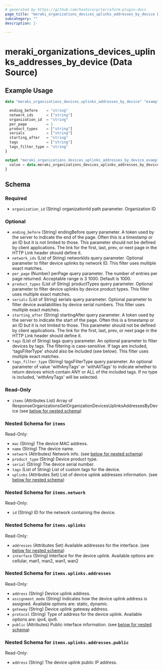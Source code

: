 ```yaml
---
# generated by https://github.com/hashicorp/terraform-plugin-docs
page_title: "meraki_organizations_devices_uplinks_addresses_by_device Data Source - terraform-provider-meraki"
subcategory: ""
description: |-
  
---
```


# meraki_organizations_devices_uplinks_addresses_by_device (Data Source)



## Example Usage

```terraform
data "meraki_organizations_devices_uplinks_addresses_by_device" "example" {

  ending_before    = "string"
  network_ids      = ["string"]
  organization_id  = "string"
  per_page         = 1
  product_types    = ["string"]
  serials          = ["string"]
  starting_after   = "string"
  tags             = ["string"]
  tags_filter_type = "string"
}

output "meraki_organizations_devices_uplinks_addresses_by_device_example" {
  value = data.meraki_organizations_devices_uplinks_addresses_by_device.example.items
}
```

<!-- schema generated by tfplugindocs -->
## Schema

### Required

- `organization_id` (String) organizationId path parameter. Organization ID

### Optional

- `ending_before` (String) endingBefore query parameter. A token used by the server to indicate the end of the page. Often this is a timestamp or an ID but it is not limited to those. This parameter should not be defined by client applications. The link for the first, last, prev, or next page in the HTTP Link header should define it.
- `network_ids` (List of String) networkIds query parameter. Optional parameter to filter device uplinks by network ID. This filter uses multiple exact matches.
- `per_page` (Number) perPage query parameter. The number of entries per page returned. Acceptable range is 3 1000. Default is 1000.
- `product_types` (List of String) productTypes query parameter. Optional parameter to filter device uplinks by device product types. This filter uses multiple exact matches.
- `serials` (List of String) serials query parameter. Optional parameter to filter device availabilities by device serial numbers. This filter uses multiple exact matches.
- `starting_after` (String) startingAfter query parameter. A token used by the server to indicate the start of the page. Often this is a timestamp or an ID but it is not limited to those. This parameter should not be defined by client applications. The link for the first, last, prev, or next page in the HTTP Link header should define it.
- `tags` (List of String) tags query parameter. An optional parameter to filter devices by tags. The filtering is case-sensitive. If tags are included, 'tagsFilterType' should also be included (see below). This filter uses multiple exact matches.
- `tags_filter_type` (String) tagsFilterType query parameter. An optional parameter of value 'withAnyTags' or 'withAllTags' to indicate whether to return devices which contain ANY or ALL of the included tags. If no type is included, 'withAnyTags' will be selected.

### Read-Only

- `items` (Attributes List) Array of ResponseOrganizationsGetOrganizationDevicesUplinksAddressesByDevice (see [below for nested schema](#nestedatt--items))

<a id="nestedatt--items"></a>
### Nested Schema for `items`

Read-Only:

- `mac` (String) The device MAC address.
- `name` (String) The device name.
- `network` (Attributes) Network info. (see [below for nested schema](#nestedatt--items--network))
- `product_type` (String) Device product type.
- `serial` (String) The device serial number.
- `tags` (List of String) List of custom tags for the device.
- `uplinks` (Attributes Set) List of device uplink addresses information. (see [below for nested schema](#nestedatt--items--uplinks))

<a id="nestedatt--items--network"></a>
### Nested Schema for `items.network`

Read-Only:

- `id` (String) ID for the network containing the device.


<a id="nestedatt--items--uplinks"></a>
### Nested Schema for `items.uplinks`

Read-Only:

- `addresses` (Attributes Set) Available addresses for the interface. (see [below for nested schema](#nestedatt--items--uplinks--addresses))
- `interface` (String) Interface for the device uplink. Available options are: cellular, man1, man2, wan1, wan2

<a id="nestedatt--items--uplinks--addresses"></a>
### Nested Schema for `items.uplinks.addresses`

Read-Only:

- `address` (String) Device uplink address.
- `assignment_mode` (String) Indicates how the device uplink address is assigned. Available options are: static, dynamic.
- `gateway` (String) Device uplink gateway address.
- `protocol` (String) Type of address for the device uplink. Available options are: ipv4, ipv6.
- `public` (Attributes) Public interface information. (see [below for nested schema](#nestedatt--items--uplinks--addresses--public))

<a id="nestedatt--items--uplinks--addresses--public"></a>
### Nested Schema for `items.uplinks.addresses.public`

Read-Only:

- `address` (String) The device uplink public IP address.
